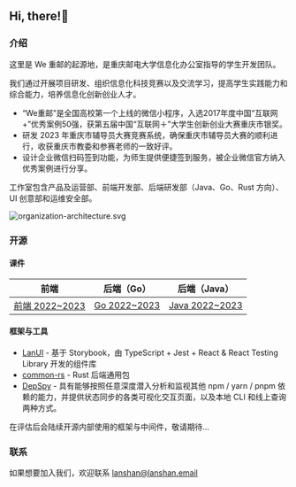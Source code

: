 ## Hi, there!👋

### 介绍

这里是 We 重邮的起源地，是重庆邮电大学信息化办公室指导的学生开发团队。

我们通过开展项目研发、组织信息化科技竞赛以及交流学习，提高学生实践能力和综合能力，培养信息化创新创业人才。

- “We重邮”是全国高校第一个上线的微信小程序，入选2017年度中国“互联网+”优秀案例50强，获第五届中国“互联网＋”大学生创新创业大赛重庆市银奖。
- 研发 2023 年重庆市辅导员大赛竞赛系统，确保重庆市辅导员大赛的顺利进行，收获重庆市教委和参赛老师的一致好评。
- 设计企业微信扫码签到功能，为师生提供便捷签到服务，被企业微信官方纳入优秀案例进行分享。

工作室包含产品及运营部、前端开发部、后端研发部（Java、Go、Rust 方向）、UI 创意部和运维安全部。

![organization-architecture.svg](./profile/organization-architecture.svg)

### 开源

#### 课件

| 前端                                                         | 后端（Go）                                                   | 后端（Java）                                                 |
| ------------------------------------------------------------ | ------------------------------------------------------------ | ------------------------------------------------------------ |
| [前端 2022~2023](https://github.com/LanshanTeam/Courseware-Frontend-2022) | [Go 2022~2023](https://github.com/LanshanTeam/Courseware-Backend-Go-2022) | [Java 2022~2023](https://github.com/LanshanTeam/Courseware-Backend-Java-2022) |

#### 框架与工具

- [LanUI](https://github.com/LanshanTeam/LanUI) - 基于 Storybook，由 TypeScript + Jest + React & React Testing Library 开发的组件库
- [common-rs](https://github.com/LanshanTeam/common-rs) - Rust 后端通用包
- [DepSpy](https://github.com/DepSpy/depspy) - 具有能够按照任意深度潜入分析和监视其他 npm / yarn / pnpm 依赖的能力，并提供状态同步的各类可视化交互页面，以及本地 CLI 和线上查询两种方式。

在评估后会陆续开源内部使用的框架与中间件，敬请期待...

### 联系

如果想要加入我们，欢迎联系 lanshan@lanshan.email

